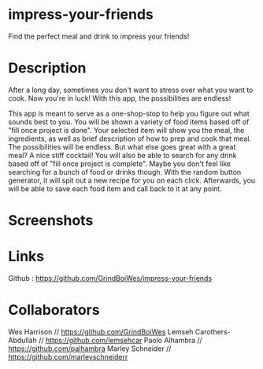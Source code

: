 # impress-your-friends
Find the perfect meal and drink to impress your friends!


# Description
After a long day, sometimes you don't want to stress over what you want to cook. Now you're in luck! With this app, the possibilities are endless! 

This app is meant to serve as a one-shop-stop to help you figure out what sounds best to you. You will be shown a variety of food items based off of "fill once project is done". Your selected item will show you the meal, the ingredients, as well as brief description of how to prep and cook that meal. The possibilities will be endless. But what else goes great with a great meal? A nice stiff cocktail! You will also be able to search for any drink based off of "fill once project is complete". Maybe you don't feel like searching for a bunch of food or drinks though. With the random button generator, it will spit out a new recipe for you on each click. Afterwards, you will be able to save each food item and call back to it at any point.
# Screenshots

# Links

Github : https://github.com/GrindBoiWes/impress-your-friends

# Collaborators 

Wes Harrison // https://github.com/GrindBoiWes
Lemseh Carothers-Abdullah // https://github.com/lemsehcar
Paolo Alhambra // https://github.com/palhambra 
Marley Schneider // https://github.com/marleyschneiderr